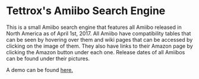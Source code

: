 # Tettrox's Amiibo Search Engine

This is a small Amiibo search engine that features all Amiibo released in North America as of April 1st, 2017. All Amiibo have compatibility tables that can be seen by hovering over them and wiki pages that can be accessed by clicking on the image of them. They also have links to their Amazon page by clicking the Amazon button under each one. Release dates of all Amiibos can be found under their pictures.

A demo can be found [here.](http://tettrox.com/TettroxAmiiboSE/)
